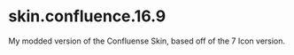 skin.confluence.16.9
====================

My modded version of the Confluense Skin, based off of the 7 Icon version.
